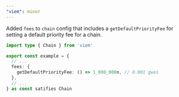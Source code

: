 ```yaml
---
"viem": minor
---
```


Added `fees` to `chain` config that includes a `getDefaultPriorityFee` for setting a default priority fee for a chain.

```ts
import type { Chain } from 'viem'

export const example = {
  // ...
  fees: {
    getDefaultPriorityFee: () => 1_000_000n, // 0.001 gwei
  },
  // ...
} as const satifies Chain
```
